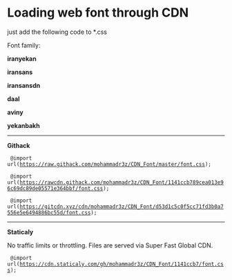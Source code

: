 # Loading web font through CDN
just add the following code to *.css

Font family:

<b>iranyekan</b>

<b>iransans</b>

<b>iransansdn</b>

<b>daal</b>

<b>aviny</b>

<b>yekanbakh</b>

-----------------------------------------------------------------------------
<b>Githack</b>

<code> @import url(https://raw.githack.com/mohammadr3z/CDN_Font/master/font.css); </code>

<code> @import url(https://rawcdn.githack.com/mohammadr3z/CDN_Font/1141ccb789cea013e96c69dc89de05571e364bbf/font.css); </code>

<code> @import url(https://gitcdn.xyz/cdn/mohammadr3z/CDN_Font/d53d1c5c0f5cc71fd3b0a7556e5e6494886bc55d/font.css); </code>


-----------------------------------------------------------------------------
<b>Staticaly</b>

No traffic limits or throttling. Files are served via Super Fast Global CDN.

<code> @import url(https://cdn.staticaly.com/gh/mohammadr3z/CDN_Font/1141ccb7/font.css); </code>


